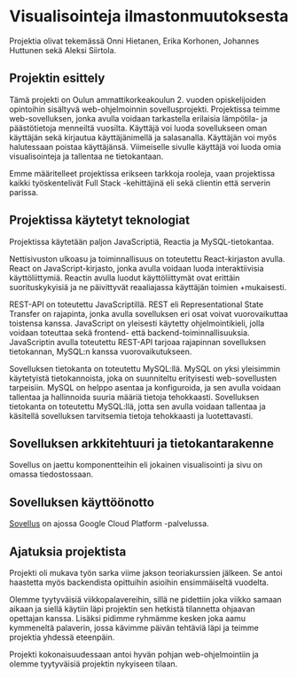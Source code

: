 # Visualisointeja ilmastonmuutoksesta

Projektia olivat tekemässä Onni Hietanen, Erika Korhonen, Johannes Huttunen sekä Aleksi Siirtola. 

## Projektin esittely 

Tämä projekti on Oulun ammattikorkeakoulun 2. vuoden opiskelijoiden opintoihin sisältyvä web-ohjelmoinnin sovellusprojekti. Projektissa teimme web-sovelluksen, jonka avulla voidaan tarkastella erilaisia lämpötila- ja päästötietoja menneiltä vuosilta. Käyttäjä voi luoda sovellukseen oman käyttäjän sekä kirjautua käyttäjänimellä ja salasanalla. Käyttäjän voi myös halutessaan poistaa käyttäjänsä. Viimeiselle sivulle käyttäjä voi luoda omia visualisointeja ja tallentaa ne tietokantaan.  

Emme määritelleet projektissa erikseen tarkkoja rooleja, vaan projektissa kaikki työskentelivät Full Stack -kehittäjinä eli sekä clientin että serverin parissa. 


## Projektissa käytetyt teknologiat  

Projektissa käytetään paljon JavaScriptiä, Reactia ja MySQL-tietokantaa. 

Nettisivuston ulkoasu ja toiminnallisuus on toteutettu React-kirjaston avulla. React on JavaScript-kirjasto, jonka avulla voidaan luoda interaktiivisia käyttöliittymiä. Reactin avulla luodut käyttöliittymät ovat erittäin suorituskykyisiä ja ne päivittyvät reaaliajassa käyttäjän toimien +mukaisesti. 

REST-API on toteutettu JavaScriptillä. REST eli Representational State Transfer on rajapinta, jonka avulla sovelluksen eri osat voivat vuorovaikuttaa toistensa kanssa. JavaScript on yleisesti käytetty ohjelmointikieli, jolla voidaan toteuttaa sekä frontend- että backend-toiminnallisuuksia. JavaScriptin avulla toteutettu REST-API tarjoaa rajapinnan sovelluksen tietokannan, MySQL:n kanssa vuorovaikutukseen. 

Sovelluksen tietokanta on toteutettu MySQL:llä. MySQL on yksi yleisimmin käytetyistä tietokannoista, joka on suunniteltu erityisesti web-sovellusten tarpeisiin. MySQL on helppo asentaa ja konfiguroida, ja sen avulla voidaan tallentaa ja hallinnoida suuria määriä tietoja tehokkaasti. Sovelluksen tietokanta on toteutettu MySQL:llä, jotta sen avulla voidaan tallentaa ja käsitellä sovelluksen tarvitsemia tietoja tehokkaasti ja luotettavasti.  

## Sovelluksen arkkitehtuuri ja tietokantarakenne 

Sovellus on jaettu komponentteihin eli jokainen visualisointi ja sivu on omassa tiedostossaan. 


## Sovelluksen käyttöönotto 

[Sovellus](https://phrasal-period-368810.ey.r.appspot.com/) on ajossa Google Cloud Platform -palvelussa.

## Ajatuksia projektista 

Projekti oli mukava työn sarka viime jakson teoriakurssien jälkeen. Se antoi haastetta myös backendista opittuihin asioihin ensimmäiseltä vuodelta. 

Olemme tyytyväisiä viikkopalavereihin, sillä ne pidettiin joka viikko samaan aikaan ja siellä käytiin läpi projektin sen hetkistä tilannetta ohjaavan opettajan kanssa. Lisäksi pidimme ryhmämme kesken joka aamu kymmeneltä palaverin, jossa kävimme päivän tehtäviä läpi ja teimme projektia yhdessä eteenpäin.  

Projekti kokonaisuudessaan antoi hyvän pohjan web-ohjelmointiin ja olemme tyytyväisiä projektin nykyiseen tilaan. 

 

 